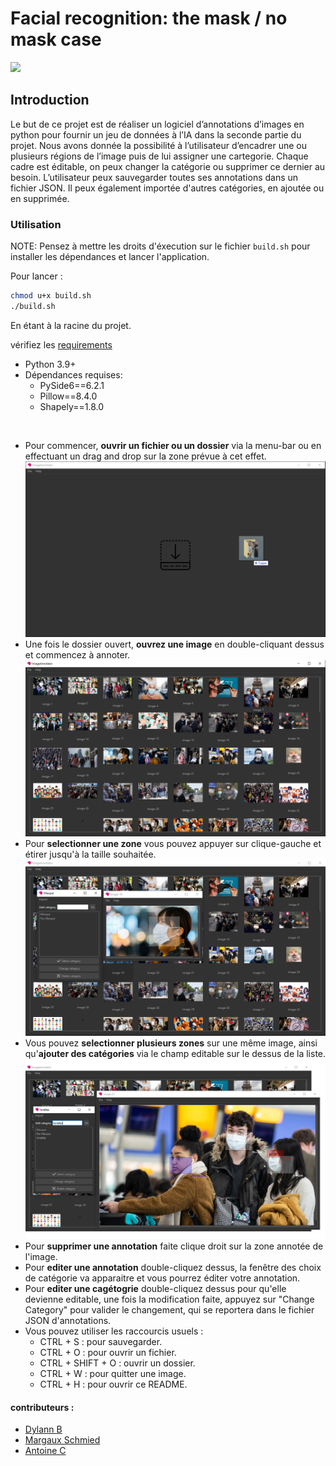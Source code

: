 

# Facial recognition: the mask / no mask case

![](ressources/readmeImages/imageAnnotator.gif)
## Introduction
Le but de ce projet est de réaliser un logiciel d’annotations d’images en
python pour fournir un jeu de données à l’IA dans la seconde partie du projet.
Nous avons donnée la possibilité à l’utilisateur d’encadrer une
ou plusieurs régions de l’image puis de lui assigner une cartegorie. Chaque cadre est éditable, 
on peux changer la catégorie ou supprimer ce dernier au besoin. L’utilisateur
peux sauvegarder toutes ses annotations dans un fichier JSON. 
Il peux également importée d'autres catégories, en ajoutée ou en supprimée.


### Utilisation
NOTE: Pensez à mettre les droits d'éxecution sur le fichier `build.sh` pour installer les dépendances et lancer l'application.

Pour lancer : 
```bash
chmod u+x build.sh
./build.sh
``` 
En étant à la racine du projet.

vérifiez les [requirements](requirements.txt)
  - Python 3.9+
  - Dépendances requises:
    - PySide6==6.2.1
    - Pillow==8.4.0 
    - Shapely==1.8.0
  
 
  - Pour commencer, **ouvrir un fichier ou un dossier** via la menu-bar ou en effectuant un drag and drop sur la zone prévue à cet effet.
![](ressources/readmeImages/dragndropAPP.png)
  - Une fois le dossier ouvert, **ouvrez une image** en double-cliquant dessus et commencez à annoter. 
![](ressources/readmeImages/open.png)
  - Pour **selectionner une zone** vous pouvez appuyer sur clique-gauche et étirer jusqu'à la taille souhaitée. 
![](ressources/readmeImages/annotation.png)
  - Vous pouvez **selectionner plusieurs zones** sur une même image, ainsi qu'**ajouter des catégories** via le champ editable sur le dessus de la liste.
![](ressources/readmeImages/multi.png)
  - Pour **supprimer une annotation** faite clique droit sur la zone annotée de l'image.
  - Pour **editer une annotation** double-cliquez dessus, la fenêtre des choix de catégorie va apparaitre et vous pourrez éditer votre annotation.
  - Pour **editer une cagétogrie** double-cliquez dessus pour qu'elle devienne editable, une fois la modification faite, appuyez sur "Change Category" pour valider le changement, qui se reportera dans le fichier JSON d'annotations.
  - Vous pouvez utiliser les raccourcis usuels : 
      - CTRL + S : pour sauvegarder.
      - CTRL + O : pour ouvrir un fichier.
      - CTRL + SHIFT + O : ouvrir un dossier.
      - CTRL + W : pour quitter une image.
      - CTRL + H : pour ouvrir ce README.


#### contributeurs :
- [Dylann B](https://github.com/takitsu21)
- [Margaux Schmied](https://github.com/margauxschmied)
- [Antoine C](https://github.com/MonsieurCo)


